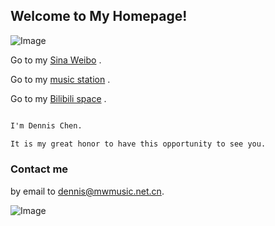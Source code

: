 ## Welcome to My Homepage!

![Image](http://r.photo.store.qq.com/psb?/77a80153-5c87-473a-95a1-0d5798d6d177/3SPUg3rAcsd7mHE0gQ.F.gUfWFLeYCcMbvNrELrA244!/r/dNVmrpK6IAAA)

Go to my  [Sina Weibo](https://weibo.com/dennissss/) .

Go to my  [music station](https://music.163.com/#/artist?id=12318501) .

Go to my  [Bilibili space](https://space.bilibili.com/7857541) .


```markdown

I'm Dennis Chen. 

It is my great honor to have this opportunity to see you.

```

### Contact me

by email to [dennis@mwmusic.net.cn](mailto:dennis@mwmusic.net.cn). 

![Image](https://i.postimg.cc/Y25Lfjw6/logo.png)


